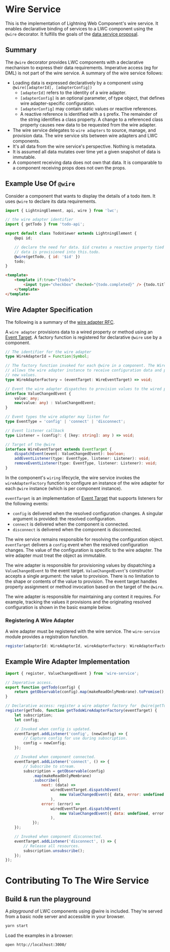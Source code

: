 # Wire Service

This is the implementation of Lightning Web Component's wire service. It enables declarative binding of services to a LWC component using the `@wire` decorator. It fulfills the goals of the [data service proposal](https://github.com/salesforce/lwc-rfcs/blob/master/text/0000-data-service.md).

## Summary

The `@wire` decorator provides LWC components with a declarative mechanism to express their data requirements. Imperative access (eg for DML) is not part of the wire service. A summary of the wire service follows:

-   Loading data is expressed declaratively by a component using `@wire([adapterId], [adapterConfig])`
    -   `[adapterId]` refers to the identity of a wire adapter.
    -   `[adapterConfig]` is an optional parameter, of type object, that defines wire adapter-specific configuration.
    -   `[adapterConfig]` may contain static values or reactive references.
    -   A reactive reference is identified with a `$` prefix. The remainder of the string identifies a class property. A change to a referenced class property causes new data to be requested from the wire adapter.
-   The wire service delegates to `wire adapters` to source, manage, and provision data. The wire service sits between wire adapters and LWC components.
-   It's all data from the wire service's perspective. Nothing is metadata.
-   It is assumed all data mutates over time yet a given snapshot of data is immutable.
-   A component receiving data does not own that data. It is comparable to a component receiving props does not own the props.

## Example Use Of `@wire`

Consider a component that wants to display the details of a todo item. It uses `@wire` to declare its data requirements.

```js
import { LightningElement, api, wire } from 'lwc';

// the wire adapter identifier
import { getTodo } from 'todo-api';

export default class TodoViewer extends LightningElement {
    @api id;

    // declare the need for data. $id creates a reactive property tied to this.id.
    // data is provisioned into this.todo.
    @wire(getTodo, { id: '$id' })
    todo;
}
```

```html
<template>
    <template if:true="{todo}">
        <input type="checkbox" checked="{todo.completed}" /> {todo.title}
    </template>
</template>
```

## Wire Adapter Specification

The following is a summary of the [wire adapter RFC](https://github.com/salesforce/lwc-rfcs/blob/master/text/0103-wire-adapters.md).

A `wire adapter` provisions data to a wired property or method using an [Event Target](https://developer.mozilla.org/en-US/docs/Web/API/EventTarget). A factory function is registered for declarative `@wire` use by a component.

```ts
// The identifier for the wire adapter
type WireAdapterId = Function|Symbol;

// The factory function invoked for each @wire in a component. The WireEventTarget
// allows the wire adapter instance to receive configuration data and provision
// new values.
type WireAdapterFactory = (eventTarget: WireEventTarget) => void;

// Event the wire adapter dispatches to provision values to the wired property or method
interface ValueChangedEvent {
    value: any;
    new(value: any) : ValueChangedEvent;
}

// Event types the wire adapter may listen for
type EventType = 'config' | 'connect' | 'disconnect';

// Event listener callback
type Listener = (config?: { [key: string]: any ) => void;

// Target of the @wire
interface WireEventTarget extends EventTarget {
    dispatchEvent(event: ValueChangedEvent): boolean;
    addEventListener(type: EventType, listener: Listener): void;
    removeEventListener(type: EventType, listener: Listener): void;
}
```

In the component's `wiring` lifecycle, the wire service invokes the `wireAdapterFactory` function to configure an instance of the wire adapter for each `@wire` instance (which is per component instance).

`eventTarget` is an implementation of [Event Target](https://developer.mozilla.org/en-US/docs/Web/API/EventTarget) that supports listeners for the following events:

-   `config` is delivered when the resolved configuration changes. A singular argument is provided: the resolved configuration.
-   `connect` is delivered when the component is connected.
-   `disconnect` is delivered when the component is disconnected.

The wire service remains responsible for resolving the configuration object. `eventTarget` delivers a `config` event when the resolved configuration changes. The value of the configuration is specific to the wire adapter. The wire adapter must treat the object as immutable.

The wire adapter is responsible for provisioning values by dispatching a `ValueChangedEvent` to the event target. `ValueChangedEvent`'s constructor accepts a single argument: the value to provision. There is no limitation to the shape or contents of the value to provision. The event target handles property assignment or method invocation based on the target of the `@wire`.

The wire adapter is responsible for maintaining any context it requires. For example, tracking the values it provisions and the originating resolved configuration is shown in the basic example below.

### Registering A Wire Adapter

A wire adapter must be registered with the wire service. The `wire-service` module provides a registration function.

```ts
register(adapterId: WireAdapterId, wireAdapterFactory: WireAdapterFactory);
```

## Example Wire Adapter Implementation

```js
import { register, ValueChangedEvent } from 'wire-service';

// Imperative access.
export function getTodo(config) {
    return getObservable(config).map(makeReadOnlyMembrane).toPromise();
}

// Declarative access: register a wire adapter factory for  @wire(getTodo).
register(getTodo, function getTodoWireAdapterFactory(eventTarget) {
    let subscription;
    let config;

    // Invoked when config is updated.
    eventTarget.addListener('config', (newConfig) => {
        // Capture config for use during subscription.
        config = newConfig;
    });

    // Invoked when component connected.
    eventTarget.addListener('connect', () => {
        // Subscribe to stream.
        subscription = getObservable(config)
            .map(makeReadOnlyMembrane)
            .subscribe({
                next: (data) =>
                    wiredEventTarget.dispatchEvent(
                        new ValueChangedEvent({ data, error: undefined })
                    ),
                error: (error) =>
                    wiredEventTarget.dispatchEvent(
                        new ValueChangedEvent({ data: undefined, error })
                    ),
            });
    });

    // Invoked when component disconnected.
    eventTarget.addListener('disconnect', () => {
        // Release all resources.
        subscription.unsubscribe();
    });
});
```

# Contributing To The Wire Service

## Build & run the playground

A _playground_ of LWC components using @wire is included. They're served from a basic node server and accessible in your browser.

```bash
yarn start
```

Load the examples in a browser:

```bash
open http://localhost:3000/
```
